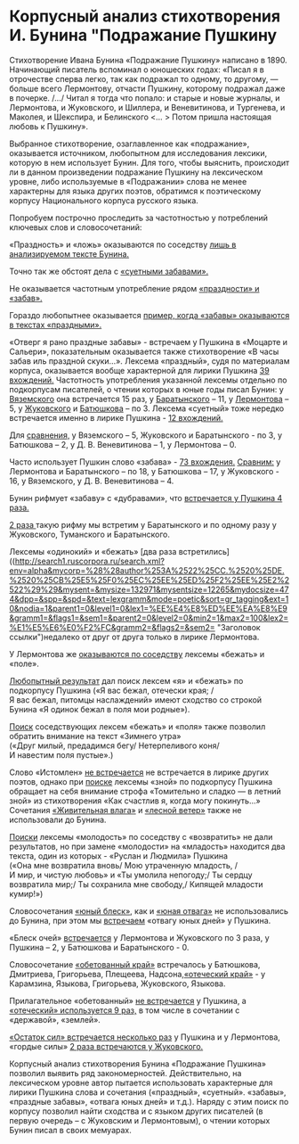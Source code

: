# Корпусный анализ стихотворения И. Бунина "Подражание Пушкину

Стихотворение Ивана Бунина «Подражание Пушкину» написано в 1890. Начинающий писатель вспоминал о юношеских годах: «Писал я в отрочестве сперва легко, так как подражал то одному, то другому, — больше всего Лермонтову, отчасти Пушкину, которому подражал даже в почерке. /…/ Читал я тогда что попало: и старые и новые журналы, и Лермонтова, и Жуковского, и Шиллера, и Веневитинова, и Тургенева, и Маколея, и Шекспира, и Белинского <… > Потом пришла настоящая любовь к Пушкину». 

Выбранное стихотворение, озаглавленное как «подражание», оказывается источником, любопытном для исследования лексики, которую в нем использует Бунин. Для того, чтобы выяснить, происходит ли в данном произведении подражание Пушкину на лексическом уровне, либо  используемые в «Подражании» слова не менее характерны для языка других поэтов, обратимся к поэтическому корпусу Национального корпуса русского языка.

Попробуем построчно проследить за частотностью у потреблений ключевых слов и словосочетаний:

«Праздность» и «ложь» оказываются по соседству [лишь в анализируемом тексте Бунина.](http://search1.ruscorpora.ru/search.xml?env=alpha&mycorp=%28%28created%253A%253C%253D%25221890%2522%29%29&mysent=&mysize=4139751&mysentsize=344955&mydocsize=19150&dpp=&spp=&spd=&text=lexgramm&mode=poetic&sort=gr_tagging&ext=10&nodia=1&parent1=0&level1=0&lex1=%EF%F0%E0%E7%E4%ED%EE%F1%F2%FC&gramm1=&flags1=&sem1=&parent2=0&level2=0&min2=1&max2=1000&lex2=%EB%EE%E6%FC&gramm2=&flags2=&sem2= "Заголовок ссылки")
 
Точно так же обстоят дела с [«суетными забавами».](http://search1.ruscorpora.ru/search.xml?env=alpha&mycorp=%28%28author%253A%2522%25CC.%2520%25DE.%2520%25CB%25E5%25F0%25EC%25EE%25ED%25F2%25EE%25E2%2522%29%29&mysent=&mysize=132971&mysentsize=12265&mydocsize=474&dpp=&spp=&spd=&text=lexgramm&mode=poetic&sort=gr_tagging&ext=10&nodia=1&parent1=0&level1=0&lex1=%F1%F3%E5%F2%ED%FB%E9&gramm1=&flags1=&sem1=&parent2=0&level2=0&min2=1&max2=100&lex2=%E7%E0%E1%E0%E2%E0&gramm2=&flags2=&sem2= "Заголовок ссылки")

Не оказывается частотным употребление рядом [«праздности» и «забав».](http://search1.ruscorpora.ru/search.xml?env=alpha&mycorp=%28%28created%253A%253C%253D%25221890%2522%29%29&mysent=&mysize=4139751&mysentsize=344955&mydocsize=19150&dpp=&spp=&spd=&text=lexgramm&mode=poetic&sort=gr_tagging&ext=10&nodia=1&parent1=0&level1=0&lex1=%EF%F0%E0%E7%E4%ED%EE%F1%F2%FC&gramm1=&flags1=&sem1=&parent2=0&level2=0&min2=1&max2=1000&lex2=%E7%E0%E1%E0%E2%E0&gramm2=&flags2=&sem2= "Заголовок ссылки")

Гораздо любопытнее оказывается [пример, когда «забавы» оказываются в текстах «праздными».](http://search1.ruscorpora.ru/search.xml?env=alpha&mycorp=%28%28created%253A%253C%253D%25221890%2522%29%29&mysent=&mysize=4139751&mysentsize=344955&mydocsize=19150&dpp=&spp=&spd=&text=lexgramm&mode=poetic&sort=gr_tagging&ext=10&nodia=1&parent1=0&level1=0&lex1=%EF%F0%E0%E7%E4%ED%FB%E9&gramm1=&flags1=&sem1=&parent2=0&level2=0&min2=1&max2=1000&lex2=%E7%E0%E1%E0%E2%E0&gramm2=&flags2=&sem2= "Заголовок ссылки")


«Отверг я рано праздные забавы» - встречаем у Пушкина в «Моцарте и Сальери», показательным оказывается также стихотворение «В часы забав иль праздной скуки…». Лексема «праздный», судя по материалам корпуса, оказывается вообще характерной для лирики Пушкина [39 вхождений.](http://search1.ruscorpora.ru/search.xml?env=alpha&mycorp=%28%28author%253A%2522%25C0.%2520%25D1.%2520%25CF%25F3%25F8%25EA%25E8%25ED%2522%29%29&mysent=&mysize=195943&mysentsize=18227&mydocsize=927&dpp=&spp=&spd=&text=lexgramm&mode=poetic&sort=gr_tagging&ext=10&nodia=1&parent1=0&level1=0&lex1=%EF%F0%E0%E7%E4%ED%FB%E9&gramm1=&flags1=&sem1=&parent2=0&level2=0&min2=1&max2=1&lex2=&gramm2=&flags2=&sem2= "Заголовок ссылки") Частотность употребления указанной лексемы отдельно по подкорпусам писателей, о чтении которых в юные годы писал Бунин: у [Вяземского](http://search1.ruscorpora.ru/search.xml?env=alpha&mycorp=%28%28author%253A%2522%25CF.%2520%25C0.%2520%25C2%25FF%25E7%25E5%25EC%25F1%25EA%25E8%25E9%2522%29%29&mysent=&mysize=68232&mysentsize=4705&mydocsize=343&dpp=&spp=&spd=&text=lexgramm&mode=poetic&sort=gr_tagging&ext=10&nodia=1&parent1=0&level1=0&lex1=%EF%F0%E0%E7%E4%ED%FB%E9&gramm1=&flags1=&sem1=&parent2=0&level2=0&min2=1&max2=1&lex2=&gramm2=&flags2=&sem2= "Заголовок ссылки") она встречается 15 раз, у [Баратынского](http://search1.ruscorpora.ru/search.xml?env=alpha&mycorp=%28%28author%253A%2522%25C5.%2520%25C0.%2520%25C1%25E0%25F0%25E0%25F2%25FB%25ED%25F1%25EA%25E8%25E9%2522%29%29&mysent=&mysize=39769&mysentsize=3334&mydocsize=247&dpp=&spp=&spd=&text=lexgramm&mode=poetic&sort=gr_tagging&ext=10&nodia=1&parent1=0&level1=0&lex1=%EF%F0%E0%E7%E4%ED%FB%E9&gramm1=&flags1=&sem1=&parent2=0&level2=0&min2=1&max2=1&lex2=&gramm2=&flags2=&sem2= "Заголовок ссылки") – 11, у  [Лермонтова](http://search1.ruscorpora.ru/search.xml?env=alpha&mycorp=%28%28author%253A%2522%25CC.%2520%25DE.%2520%25CB%25E5%25F0%25EC%25EE%25ED%25F2%25EE%25E2%2522%29%29&mysent=&mysize=132971&mysentsize=12265&mydocsize=474&dpp=&spp=&spd=&text=lexgramm&mode=poetic&sort=gr_tagging&ext=10&nodia=1&parent1=0&level1=0&lex1=%EF%F0%E0%E7%E4%ED%FB%E9&gramm1=&flags1=&sem1=&parent2=0&level2=0&min2=1&max2=1&lex2=&gramm2=&flags2=&sem2= "Заголовок ссылки") – 5, у [Жуковского](http://search1.ruscorpora.ru/search.xml?env=alpha&mycorp=%28%28author%253A%2522%25C2.%2520%25C0.%2520%25C6%25F3%25EA%25EE%25E2%25F1%25EA%25E8%25E9%2522%29%29&mysent=&mysize=249051&mysentsize=17554&mydocsize=677&dpp=&spp=&spd=&text=lexgramm&mode=poetic&sort=gr_tagging&ext=10&nodia=1&parent1=0&level1=0&lex1=%EF%F0%E0%E7%E4%ED%FB%E9&gramm1=&flags1=&sem1=&parent2=0&level2=0&min2=1&max2=1&lex2=&gramm2=&flags2=&sem2= "Заголовок ссылки") и [Батюшкова](http://search1.ruscorpora.ru/search.xml?env=alpha&mycorp=%28%28author%253A%2522%25CA.%2520%25CD.%2520%25C1%25E0%25F2%25FE%25F8%25EA%25EE%25E2%2522%29%29&mysent=&mysize=34914&mysentsize=2967&mydocsize=172&dpp=&spp=&spd=&text=lexgramm&mode=poetic&sort=gr_tagging&ext=10&nodia=1&parent1=0&level1=0&lex1=%EF%F0%E0%E7%E4%ED%FB%E9&gramm1=&flags1=&sem1=&parent2=0&level2=0&min2=1&max2=1&lex2=&gramm2=&flags2=&sem2= "Заголовок ссылки") – по 3.
Лексема «суетный» тоже нередко встречается именно в лирике Пушкина - [12 вхождений.](http://search1.ruscorpora.ru/search.xml?env=alpha&mycorp=%28%28author%253A%2522%25C0.%2520%25D1.%2520%25CF%25F3%25F8%25EA%25E8%25ED%2522%29%29&mysent=&mysize=195943&mysentsize=18227&mydocsize=927&dpp=&spp=&spd=&text=lexgramm&mode=poetic&sort=gr_tagging&ext=10&nodia=1&parent1=0&level1=0&lex1=%F1%F3%E5%F2%ED%FB%E9&gramm1=&flags1=&sem1=&parent2=0&level2=0&min2=1&max2=1&lex2=&gramm2=&flags2=&sem2= "Заголовок ссылки")

Для [сравнения,](http://search1.ruscorpora.ru/search.xml?env=alpha&mycorp=%28%28created%253A%253C%253D%25221890%2522%29%29&mysent=&mysize=4139751&mysentsize=344955&mydocsize=19150&dpp=&spp=&spd=&text=lexgramm&mode=poetic&sort=gr_tagging&ext=10&nodia=1&parent1=0&level1=0&lex1=%F1%F3%E5%F2%ED%FB%E9&gramm1=&flags1=&sem1=&parent2=0&level2=0&min2=1&max2=1&lex2=&gramm2=&flags2=&sem2= "Заголовок ссылки") у Вяземского – 5, Жуковского и Баратынского - по 3,  у Батюшкова – 2, у Д. В. Веневитинова – 1, у Лермонтова – 0.

Часто использует Пушкин слово «забава» - [73 вхождения.](http://search1.ruscorpora.ru/search.xml?env=alpha&mycorp=%28%28author%253A%2522%25C0.%2520%25D1.%2520%25CF%25F3%25F8%25EA%25E8%25ED%2522%29%29&mysent=&mysize=195943&mysentsize=18227&mydocsize=927&dpp=&spp=&spd=&text=lexgramm&mode=poetic&sort=gr_tagging&ext=10&nodia=1&parent1=0&level1=0&lex1=%E7%E0%E1%E0%E2%E0&gramm1=&flags1=&sem1=&parent2=0&level2=0&min2=1&max2=1&lex2=&gramm2=&flags2=&sem2= "Заголовок ссылки") [Сравним:](http://search1.ruscorpora.ru/search.xml?env=alpha&mycorp=&mysent=&mysize=&mysentsize=&mydocsize=&dpp=&spp=&spd=&text=lexgramm&mode=poetic&sort=gr_tagging&ext=10&nodia=1&parent1=0&level1=0&lex1=%E7%E0%E1%E0%E2%E0&gramm1=&flags1=&sem1=&parent2=0&level2=0&min2=1&max2=1&lex2=&gramm2=&flags2=&sem2= "Заголовок ссылки") у Лермонтова и Баратынского – по 18, у Батюшкова – 17, у Жуковского - 16, у Вяземского, у Д. В. Веневитинова – 4.

Бунин рифмует «забаву» с «дубравами», что [встречается у Пушкина 4 раза.](http://search1.ruscorpora.ru/search.xml?env=alpha&mycorp=%28%28author%253A%2522%25C0.%2520%25D1.%2520%25CF%25F3%25F8%25EA%25E8%25ED%2522%29%29&mysent=&mysize=195943&mysentsize=18227&mydocsize=927&dpp=&spp=&spd=&text=lexgramm&mode=poetic&sort=gr_tagging&ext=10&nodia=1&parent1=0&level1=0&lex1=%E7%E0%E1%E0%E2%E0&gramm1=&flags1=&sem1=&parent2=0&level2=0&min2=1&max2=1000&lex2=%E4%F3%E1%F0%E0%E2%E0&gramm2=&flags2=&sem2= "Заголовок ссылки")

[2 раза ](http://search1.ruscorpora.ru/search.xml?env=alpha&mycorp=&mysent=&mysize=&mysentsize=&mydocsize=&dpp=&spp=&spd=&text=lexgramm&mode=poetic&sort=gr_tagging&ext=10&nodia=1&parent1=0&level1=0&lex1=%E7%E0%E1%E0%E2%E0&gramm1=&flags1=&sem1=&parent2=0&level2=0&min2=1&max2=100&lex2=%E4%F3%E1%F0%E0%E2%E0&gramm2=&flags2=&sem2=&p=0 "Заголовок ссылки")такую рифму мы встретим у Баратынского и по одному разу у Жуковского, Туманского и Баратынского.

Лексемы «одинокий» и «бежать» [два раза встретились]((http://search1.ruscorpora.ru/search.xml?env=alpha&mycorp=%28%28author%253A%2522%25CC.%2520%25DE.%2520%25CB%25E5%25F0%25EC%25EE%25ED%25F2%25EE%25E2%2522%29%29&mysent=&mysize=132971&mysentsize=12265&mydocsize=474&dpp=&spp=&spd=&text=lexgramm&mode=poetic&sort=gr_tagging&ext=10&nodia=1&parent1=0&level1=0&lex1=%EE%E4%E8%ED%EE%EA%E8%E9&gramm1=&flags1=&sem1=&parent2=0&level2=0&min2=1&max2=100&lex2=%E1%E5%E6%E0%F2%FC&gramm2=&flags2=&sem2= "Заголовок ссылки")недалеко от друг от друга только в лирике Лермонтова.

У Лермонтова же [оказываются по соседству](http://search1.ruscorpora.ru/search.xml?env=alpha&mycorp=%28%28author%253A%2522%25CC.%2520%25DE.%2520%25CB%25E5%25F0%25EC%25EE%25ED%25F2%25EE%25E2%2522%29%29&mysent=&mysize=132971&mysentsize=12265&mydocsize=474&dpp=&spp=&spd=&text=lexgramm&mode=poetic&sort=gr_tagging&ext=10&nodia=1&parent1=0&level1=0&lex1=%E1%E5%E6%E0%F2%FC&gramm1=&flags1=&sem1=&parent2=0&level2=0&min2=1&max2=100&lex2=%EF%EE%EB%E5&gramm2=&flags2=&sem2= "Заголовок ссылки") лексемы «бежать» и «поле».

[Любопытный результат](http://search1.ruscorpora.ru/search.xml?env=alpha&mycorp=((author%253A%2522%25C0.%2520%25D1.%2520%25CF%25F3%25F8%25EA%25E8%25ED%2522))&mysent=&mysize=195943&mysentsize=18227&mydocsize=927&dpp=&spp=&spd=&text=lexgramm&mode=poetic&sort=gr_tagging&ext=10&nodia=1&parent1=0&level1=0&lex1=%FF&gramm1=&flags1=&sem1=&parent2=0&level2=0&min2=1&max2=100&lex2=%E1%E5%E6%E0%F2%FC&gramm2=&flags2=&sem2=&p=1 "Заголовок ссылки") дал поиск лексем «я» и «бежать» по подкорпусу Пушкина («Я вас бежал, отечески края; / Я вас бежал, питомцы наслаждений» имеют сходство со строкой Бунина «Я одинок бежал в поля мои родные»).

[Поиск](http://search1.ruscorpora.ru/search.xml?env=alpha&mycorp=%28%28author%253A%2522%25C0.%2520%25D1.%2520%25CF%25F3%25F8%25EA%25E8%25ED%2522%29%29&mysent=&mysize=195943&mysentsize=18227&mydocsize=927&dpp=&spp=&spd=&text=lexgramm&mode=poetic&sort=gr_tagging&ext=10&nodia=1&parent1=0&level1=0&lex1=%E1%E5%E6%E0%F2%FC&gramm1=&flags1=&sem1=&parent2=0&level2=0&min2=1&max2=1000&lex2=%EF%EE%EB%E5&gramm2=&flags2=&sem2= "Заголовок ссылки") соседствующих лексем «бежать» и «поля» также позволил обратить внимание на текст «Зимнего утра» («Друг милый, предадимся бегу/ Нетерпеливого коня/ И навестим поля пустые».)

Слово «Истомлен» [не встречается](http://search1.ruscorpora.ru/search.xml?env=alpha&mycorp=((author%253A%2522%25C0.%2520%25D1.%2520%25CF%25F3%25F8%25EA%25E8%25ED%2522))&mysent=&mysize=195943&mysentsize=18227&mydocsize=927&dpp=&spp=&spd=&text=lexgramm&mode=poetic&sort=gr_tagging&ext=10&nodia=1&parent1=0&level1=0&lex1=%E7%ED%EE%E9&gramm1=&flags1=&sem1=&parent2=0&level2=0&min2=1&max2=1&lex2=&gramm2=&flags2=&sem2=&expand=full "Заголовок ссылки") не встречается в лирике других поэтов, однако при [поиске](http://search1.ruscorpora.ru/search.xml?env=alpha&mycorp=((author%253A%2522%25C0.%2520%25D1.%2520%25CF%25F3%25F8%25EA%25E8%25ED%2522))&mysent=&mysize=195943&mysentsize=18227&mydocsize=927&dpp=&spp=&spd=&text=lexgramm&mode=poetic&sort=gr_tagging&ext=10&nodia=1&parent1=0&level1=0&lex1=%E7%ED%EE%E9&gramm1=&flags1=&sem1=&parent2=0&level2=0&min2=1&max2=1&lex2=&gramm2=&flags2=&sem2=&expand=full "Заголовок ссылки") лексемы «зной» по подкорпусу Пушкина обращает на себя внимание строфа «Томительно и сладко ― в летний зной» из стихотворения «Как счастлив я, когда могу покинуть...»
Сочетания [«Живительная влага»](http://search1.ruscorpora.ru/search.xml?env=alpha&mycorp=&mysent=&mysize=&mysentsize=&mydocsize=&dpp=&spp=&spd=&text=lexgramm&mode=poetic&sort=gr_tagging&ext=10&nodia=1&parent1=0&level1=0&lex1=%E6%E8%E2%E8%F2%E5%EB%FC%ED%FB%E9&gramm1=&flags1=&sem1=&parent2=0&level2=0&min2=1&max2=1000&lex2=%E2%EB%E0%E3%E0&gramm2=&flags2=&sem2= "Заголовок ссылки") и [«лесной ветер»](http://search1.ruscorpora.ru/search.xml?env=alpha&mycorp=&mysent=&mysize=&mysentsize=&mydocsize=&dpp=&spp=&spd=&text=lexgramm&mode=poetic&sort=gr_tagging&ext=10&nodia=1&parent1=0&level1=0&lex1=%EB%E5%F1%ED%EE%E9&gramm1=&flags1=&sem1=&parent2=0&level2=0&min2=1&max2=1000&lex2=%E2%E5%F2%E5%F0&gramm2=&flags2=&sem2= "Заголовок ссылки") также не использовали до Бунина.

[Поиски](http://search1.ruscorpora.ru/search.xml?env=alpha&mycorp=&mysent=&mysize=&mysentsize=&mydocsize=&dpp=&spp=&spd=&text=lexgramm&mode=poetic&sort=gr_tagging&ext=10&nodia=1&parent1=0&level1=0&lex1=%E2%EE%E7%E2%F0%E0%F2%E8%F2%FC&gramm1=&flags1=&sem1=&parent2=0&level2=0&min2=1&max2=100&lex2=%EC%EB%E0%E4%EE%F1%F2%FC&gramm2=&flags2=&sem2= "Заголовок ссылки") лексемы «молодость» по соседству с «возвратить» не дали результатов, но при замене «молодости» на «младость» находится два текста, один из которых - «Руслан и Людмила» Пушкина («Она мне возвратила вновь/ Мою утраченную младость, / И мир, и чистую любовь» и «Ты умолила непогоду;/ Ты сердцу возвратила мир;/ Ты сохранила мне свободу,/ Кипящей младости кумир!»)

Словосочетания [«юный блеск»,](http://search1.ruscorpora.ru/search.xml?env=alpha&mycorp=&mysent=&mysize=&mysentsize=&mydocsize=&dpp=&spp=&spd=&text=lexgramm&mode=poetic&sort=gr_tagging&ext=10&nodia=1&parent1=0&level1=0&lex1=%FE%ED%FB%E9&gramm1=&flags1=&sem1=&parent2=0&level2=0&min2=1&max2=100&lex2=%E1%EB%E5%F1%EA&gramm2=&flags2=&sem2=&p=1 "Заголовок ссылки") как и [«юная отвага»](http://search1.ruscorpora.ru/search.xml?env=alpha&mycorp=&mysent=&mysize=&mysentsize=&mydocsize=&dpp=&spp=&spd=&text=lexgramm&mode=poetic&sort=gr_tagging&ext=10&nodia=1&parent1=0&level1=0&lex1=%FE%ED%FB%E9&gramm1=&flags1=&sem1=&parent2=0&level2=0&min2=1&max2=100&lex2=%EE%F2%E2%E0%E3%E0&gramm2=&flags2=&sem2= "Заголовок ссылки") не использовались до Бунина, при этом мы [встречаем](http://search1.ruscorpora.ru/search.xml?env=alpha&mycorp=%28%28created%253A%253C%253D%25221890%2522%29%29&mysent=&mysize=4139751&mysentsize=344955&mydocsize=19150&dpp=&spp=&spd=&text=lexgramm&mode=poetic&sort=gr_tagging&ext=10&nodia=1&parent1=0&level1=0&lex1=%EE%F2%E2%E0%E3%E0&gramm1=&flags1=&sem1=&parent2=0&level2=0&min2=1&max2=100&lex2=%FE%ED%FB%E9&gramm2=&flags2=&sem2= "Заголовок ссылки") «отвагу юных дней» у Пушкина.


«Блеск очей» [встречается](http://search1.ruscorpora.ru/search.xml?env=alpha&mycorp=%28%28created%253A%253C%253D%25221890%2522%29%29&mysent=&mysize=4139751&mysentsize=344955&mydocsize=19150&dpp=&spp=&spd=&text=lexgramm&mode=poetic&sort=gr_tagging&ext=10&nodia=1&parent1=0&level1=0&lex1=%E1%EB%E5%F1%EA&gramm1=&flags1=&sem1=&parent2=0&level2=0&min2=1&max2=1&lex2=%EE%EA%EE&gramm2=&flags2=&sem2= "Заголовок ссылки") у Лермонтова и Жуковского по 3 раза, у Пушкина – 2, у Батюшкова и Баратынского - 0.

Словосочетание [«обетованный край»](http://search1.ruscorpora.ru/search.xml?env=alpha&mycorp=%28%28created%253A%253C%253D%25221890%2522%29%29&mysent=&mysize=4139751&mysentsize=344955&mydocsize=19150&dpp=&spp=&spd=&text=lexgramm&mode=poetic&sort=gr_tagging&ext=10&nodia=1&parent1=0&level1=0&lex1=%EE%E1%E5%F2%EE%E2%E0%ED%ED%FB%E9&gramm1=&flags1=&sem1=&parent2=0&level2=0&min2=1&max2=1&lex2=%EA%F0%E0%E9&gramm2=&flags2=&sem2= "Заголовок ссылки") встречалось у Батюшкова, Дмитриева, Григорьева, Плещеева, Надсона,[«отеческий край»](http://search1.ruscorpora.ru/search.xml?env=alpha&mycorp=&mysent=&mysize=&mysentsize=&mydocsize=&dpp=&spp=&spd=&text=lexgramm&mode=poetic&sort=gr_tagging&ext=10&nodia=1&parent1=0&level1=0&lex1=%EE%F2%E5%F7%E5%F1%EA%E8%E9&gramm1=&flags1=&sem1=&parent2=0&level2=0&min2=1&max2=1000&lex2=%EA%F0%E0%E9&gramm2=&flags2=&sem2= "Заголовок ссылки") - у Карамзина, Языкова, Григорьева, Жуковского, Языкова. 

Прилагательное «обетованный» [не встречается](http://search1.ruscorpora.ru/search.xml?env=alpha&mycorp=%28%28author%253A%2522%25C0.%2520%25D1.%2520%25CF%25F3%25F8%25EA%25E8%25ED%2522%29%29&mysent=&mysize=195943&mysentsize=18227&mydocsize=927&dpp=&spp=&spd=&text=lexgramm&mode=poetic&sort=gr_tagging&ext=10&nodia=1&parent1=0&level1=0&lex1=%EE%E1%E5%F2%EE%E2%E0%ED%ED%FB%E9&gramm1=&flags1=&sem1=&parent2=0&level2=0&min2=1&max2=1&lex2=&gramm2=&flags2=&sem2= "Заголовок ссылки") у Пушкина, а [«отеческий» используется 9 раз,](http://search1.ruscorpora.ru/search.xml?env=alpha&mycorp=%28%28author%253A%2522%25C0.%2520%25D1.%2520%25CF%25F3%25F8%25EA%25E8%25ED%2522%29%29&mysent=&mysize=195943&mysentsize=18227&mydocsize=927&dpp=&spp=&spd=&text=lexgramm&mode=poetic&sort=gr_tagging&ext=10&nodia=1&parent1=0&level1=0&lex1=%EE%F2%E5%F7%E5%F1%EA%E8%E9&gramm1=&flags1=&sem1=&parent2=0&level2=0&min2=1&max2=1&lex2=&gramm2=&flags2=&sem2= "Заголовок ссылки") в том числе в сочетании с «державой», «землей».

[«Остаток сил» встречается несколько раз](http://search1.ruscorpora.ru/search.xml?env=alpha&mycorp=&mysent=&mysize=&mysentsize=&mydocsize=&dpp=&spp=&spd=&text=lexgramm&mode=poetic&sort=gr_tagging&ext=10&nodia=1&parent1=0&level1=0&lex1=%EE%F1%F2%E0%F2%EE%EA&gramm1=&flags1=&sem1=&parent2=0&level2=0&min2=1&max2=1&lex2=%F1%E8%EB%E0&gramm2=&flags2=&sem2=&p=0 "Заголовок ссылки") у Пушкина и у Лермонтова, «гордые силы»  [2 раза встречаются у Жуковского.](http://search1.ruscorpora.ru/search.xml?env=alpha&mycorp=&mysent=&mysize=&mysentsize=&mydocsize=&dpp=&spp=&spd=&text=lexgramm&mode=poetic&sort=gr_tagging&ext=10&nodia=1&parent1=0&level1=0&lex1=%E3%EE%F0%E4%FB%E9&gramm1=&flags1=&sem1=&parent2=0&level2=0&min2=1&max2=1&lex2=%F1%E8%EB%E0&gramm2=&flags2=&sem2=&p=0 "Заголовок ссылки") 

Корпусный анализ стихотворения Бунина «Подражание Пушкина» позволил выявить ряд закономерностей. Действительно, на лексическом уровне автор пытается использовать характерные для лирики Пушкина слова и сочетания («праздный», «суетный». «забавы», «праздные забавы», «отвага юных дней» и т.д.). Наряду с этим поиск по корпусу позволил найти сходства и с языком других писателей (в первую очередь – с Жуковским и Лермонтовым), о чтении которых Бунин писал в своих мемуарах.

